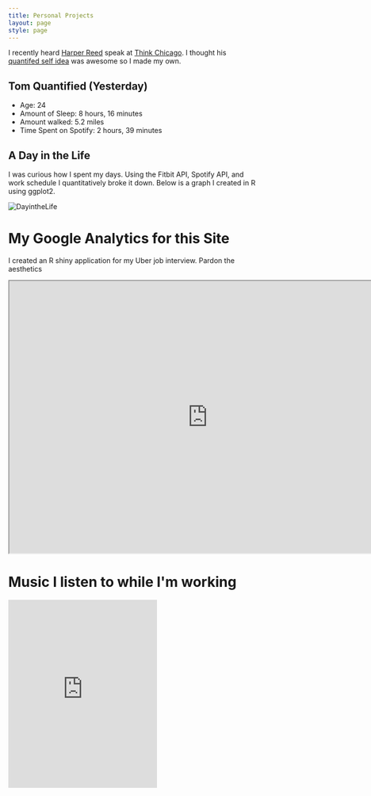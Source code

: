 ```yaml
---
title: Personal Projects
layout: page
style: page
---
```



I recently heard [Harper Reed](https://en.wikipedia.org/wiki/Harper_Reed) speak at [Think Chicago](http://www.thinkchicago.net). I thought his [quantifed self idea](http://harperreed.com/#/) was awesome so I made my own. 

## Tom Quantified (Yesterday)
* Age: 24
* Amount of Sleep: 8 hours, 16 minutes
* Amount walked: 5.2 miles 
* Time Spent on Spotify: 2 hours, 39 minutes


## A Day in the Life

 I was curious how I spent my days. Using the Fitbit API, Spotify API, and work schedule I quantitatively broke it down. Below is a graph I created in R using ggplot2.  

<img src="https://s3-us-west-2.amazonaws.com/files.tomzidar.com/carousel/unkown.png" alt="DayintheLife" >

<!-- # Google Analytics
```html
<body>
  <div id="chart_div">
    <script type="text/javascript" src="https://www.google.com/jsapi"></script>
    <script type="text/javascript">

      // Load the Visualization API and the piechart package.
      google.load('visualization', '1.0', {'packages':['corechart']});

      // Set a callback to run when the Google Visualization API is loaded.
      google.setOnLoadCallback(drawChart);

      // Callback that creates and populates a data table,
      // instantiates the pie chart, passes in the data and
      // draws it.
      function drawChart() {

        // Create the data table.
        var data = new google.visualization.DataTable();
        data.addColumn('string', 'User Type');
        data.addColumn('number', 'Sessions');
        data.addRows([
          ['New Visitor', 369],
          ['Returning Visitor', 64]
        ]);

        // Set chart options
        var options = {'title':'How Many People Have Seen My Site?',
                       'width':400,
                       'height':300};

        // Instantiate and draw our chart, passing in some options.
        var chart = new google.visualization.PieChart(document.getElementById('chart_div'));
        chart.draw(data, options);
      }
    </script>
</div>
</body>
``` -->

# My Google Analytics for this Site

I created an R shiny application for my Uber job interview. Pardon the aesthetics 

<iframe src="https://tzidar.shinyapps.io/Toms_Google_Analytics/" width="800" height="550"></iframe>


# Music I listen to while I'm working

<iframe src="https://embed.spotify.com/?uri=spotify:track:6WHNJHwOZSi42BSBVEQmso" 
width="300" height="380" frameborder="0" allowtransparency="true"></iframe>
